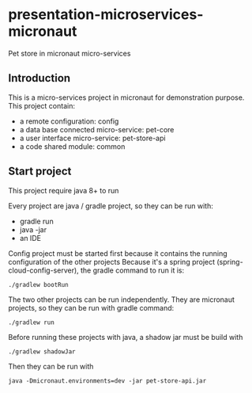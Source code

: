 # presentation-microservices-micronaut
Pet store in micronaut micro-services


## Introduction

This is a micro-services project in micronaut for demonstration purpose.
This project contain:

<ul>
    <li>a remote configuration: config</li>
    <li>a data base connected micro-service: pet-core</li>
    <li>a user interface micro-service: pet-store-api</li>
    <li>a code shared module: common</li>
</ul>

## Start project

This project require java 8+ to run

Every project are java / gradle project, so they can be run with:
<ul>
    <li>gradle run</li>
    <li>java -jar</li>
    <li>an IDE</li>
</ul>

Config project must be started first because it contains the running configuration of the other projects
Because it's a spring project (spring-cloud-config-server), the gradle command to run it is:
```
./gradlew bootRun
```

The two other projects can be run independently. They are micronaut projects, so they can be run with gradle command:
```
./gradlew run
```

Before running these projects with java, a shadow jar must be build with
```
./gradlew shadowJar
```

Then they can be run with 
```
java -Dmicronaut.environments=dev -jar pet-store-api.jar
```